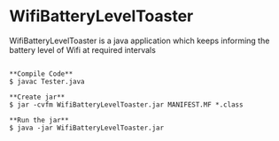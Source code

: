 # WifiBatteryLevelToaster
WifiBatteryLevelToaster is a java application which keeps informing the battery level of Wifi at required intervals

```

**Compile Code**
$ javac Tester.java

**Create jar**
$ jar -cvfm WifiBatteryLevelToaster.jar MANIFEST.MF *.class

**Run the jar**
$ java -jar WifiBatteryLevelToaster.jar

```
